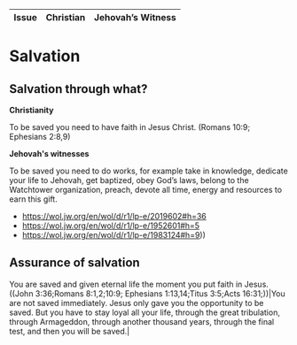 |Issue|Christian|Jehovah’s Witness|
|--- |--- |--- |

# Salvation

## Salvation through what?

**Christianity**

To be saved you need to have faith in Jesus Christ. (Romans 10:9; Ephesians 2:8,9) 

**Jehovah's witnesses**

To be saved you need to do works, for example take in knowledge, dedicate your life to Jehovah, get baptized, obey God’s laws, belong to the Watchtower organization, preach, devote all time, energy and resources to earn this gift.

- https://wol.jw.org/en/wol/d/r1/lp-e/2019602#h=36
- https://wol.jw.org/en/wol/d/r1/lp-e/1952601#h=5
- https://wol.jw.org/en/wol/d/r1/lp-e/1983124#h=9))

## Assurance of salvation

You are saved and given eternal life the moment you put faith in Jesus. ((John 3:36;Romans 8:1,2;10:9; Ephesians 1:13,14;Titus 3:5;Acts 16:31;))|You are not saved immediately. Jesus only gave you the opportunity to be saved. But you have to stay loyal all your life, through the great tribulation, through Armageddon, through another thousand years, through the final test, and then you will be saved.|
